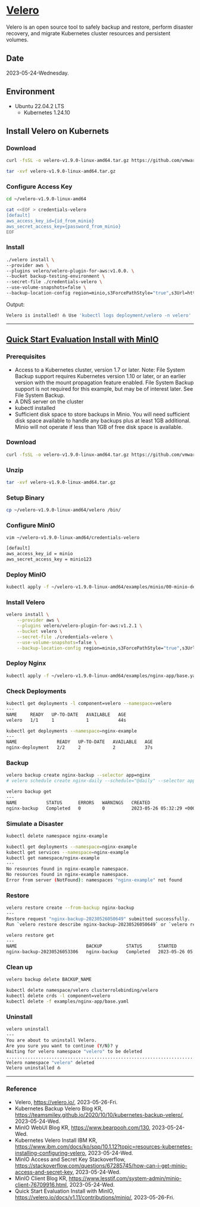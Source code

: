 # [Velero](https://velero.io/)

Velero is an open source tool to safely backup and restore, perform disaster recovery, and migrate Kubernetes cluster resources and persistent volumes.

## Date

2023-05-24-Wednesday.

## Environment

- Ubuntu 22.04.2 LTS
  - Kubernetes 1.24.10

## Install Velero on Kubernets

### Download

```Bash
curl -fsSL -o velero-v1.9.0-linux-amd64.tar.gz https://github.com/vmware-tanzu/velero/releases/download/v1.9.0/velero-v1.9.0-linux-amd64.tar.gz
```

```Bash
tar -xvf velero-v1.9.0-linux-amd64.tar.gz
```

### Configure Access Key

```Bash
cd ~/velero-v1.9.0-linux-amd64
```

```Bash
cat <<EOF > credentials-velero
[default]
aws_access_key_id={id_from_minio}
aws_secret_access_key={password_from_minio}
EOF
```

### Install

```Bash
./velero install \
--provider aws \
--plugins velero/velero-plugin-for-aws:v1.0.0. \
--bucket backup-testing-environment \
--secret-file ./credentials-velero \
--use-volume-snapshots=false \
--backup-location-config region=minio,s3ForcePathStyle="true",s3Url=http://{ip_address}:9000
```

Output:

```Bash
Velero is installed! ⛵ Use 'kubectl logs deployment/velero -n velero' to view the status.
```

---

## [Quick Start Evaluation Install with MinIO](https://velero.io/docs/v1.11/contributions/minio/)

### Prerequisites

- Access to a Kubernetes cluster, version 1.7 or later. Note: File System Backup support requires Kubernetes version 1.10 or later, or an earlier version with the mount propagation feature enabled. File System Backup support is not required for this example, but may be of interest later. See File System Backup.
- A DNS server on the cluster
- kubectl installed
- Sufficient disk space to store backups in Minio. You will need sufficient disk space available to handle any backups plus at least 1GB additional. Minio will not operate if less than 1GB of free disk space is available.

### Download

```Bash
curl -fsSL -o velero-v1.9.0-linux-amd64.tar.gz https://github.com/vmware-tanzu/velero/releases/download/v1.9.0/velero-v1.9.0-linux-amd64.tar.gz
```

### Unzip

```Bash
tar -xvf velero-v1.9.0-linux-amd64.tar.gz
```

### Setup Binary

```Bash
cp ~/velero-v1.9.0-linux-amd64/velero /bin/
```

### Configure MinIO

`vim ~/velero-v1.9.0-linux-amd64/credentials-velero`

```Bash
[default]
aws_access_key_id = minio
aws_secret_access_key = minio123
```

### Deploy MinIO

```Bash
kubectl apply -f ~/velero-v1.9.0-linux-amd64/examples/minio/00-minio-deployment.yaml
```

### Install Velero

```Bash
velero install \
    --provider aws \
    --plugins velero/velero-plugin-for-aws:v1.2.1 \
    --bucket velero \
    --secret-file ./credentials-velero \
    --use-volume-snapshots=false \
    --backup-location-config region=minio,s3ForcePathStyle="true",s3Url=http://minio.velero.svc:9000
```

### Deploy Nginx

```Bash
kubectl apply -f ~/velero-v1.9.0-linux-amd64/examples/nginx-app/base.yaml
```

### Check Deployments

```Bash
kubectl get deployments -l component=velero --namespace=velero
---
NAME     READY   UP-TO-DATE   AVAILABLE   AGE
velero   1/1     1            1           44s
```

```Bash
kubectl get deployments --namespace=nginx-example
---
NAME               READY   UP-TO-DATE   AVAILABLE   AGE
nginx-deployment   2/2     2            2           37s
```

### Backup

```Bash
velero backup create nginx-backup --selector app=nginx
# velero schedule create nginx-daily --schedule="@daily" --selector app=nginx
```

```Bash
velero backup get
---
NAME           STATUS      ERRORS   WARNINGS   CREATED                         EXPIRES   STORAGE LOCATION   SELECTOR
nginx-backup   Completed   0        0          2023-05-26 05:32:29 +0000 UTC   29d       default            app=nginx
```

### Simulate a Disaster

```Bash
kubectl delete namespace nginx-example
```

```Bash
kubectl get deployments --namespace=nginx-example
kubectl get services --namespace=nginx-example
kubectl get namespace/nginx-example
---
No resources found in nginx-example namespace.
No resources found in nginx-example namespace.
Error from server (NotFound): namespaces "nginx-example" not found
```

### Restore

```Bash
velero restore create --from-backup nginx-backup
---
Restore request "nginx-backup-20230526050649" submitted successfully.
Run `velero restore describe nginx-backup-20230526050649` or `velero restore logs nginx-backup-20230526050649` for more details.
```

```Bash
velero restore get
---
NAME                          BACKUP         STATUS      STARTED                         COMPLETED                       ERRORS   WARNINGS   CREATED                         SELECTOR
nginx-backup-20230526053306   nginx-backup   Completed   2023-05-26 05:33:06 +0000 UTC   2023-05-26 05:33:07 +0000 UTC   0        0          2023-05-26 05:33:06 +0000 UTC   <none>
```

### Clean up

```Bash
velero backup delete BACKUP_NAME
```

```Bash
kubectl delete namespace/velero clusterrolebinding/velero
kubectl delete crds -l component=velero
kubectl delete -f examples/nginx-app/base.yaml
```

### Uninstall

```Bash
velero uninstall
---
You are about to uninstall Velero.
Are you sure you want to continue (Y/N)? y
Waiting for velero namespace "velero" to be deleted
..........................................................................
Velero namespace "velero" deleted
Velero uninstalled ⛵
```

---

### Reference
- Velero, https://velero.io/, 2023-05-26-Fri.
- Kubernetes Backup Velero Blog KR, https://teamsmiley.github.io/2020/10/10/kubernetes-backup-velero/, 2023-05-24-Wed.
- MinIO WebUI Blog KR, https://www.bearpooh.com/130, 2023-05-24-Wed.
- Kubernetes Velero Install IBM KR, https://www.ibm.com/docs/ko/spp/10.1.12?topic=resources-kubernetes-installing-configuring-velero, 2023-05-24-Wed.
- MinIO Access and Secret Key Stackoverflow, https://stackoverflow.com/questions/67285745/how-can-i-get-minio-access-and-secret-key, 2023-05-24-Wed.
- MinIO Client Blog KR, https://www.lesstif.com/system-admin/minio-client-76709916.html, 2023-05-24-Wed.
- Quick Start Evaluation Install with MinIO, https://velero.io/docs/v1.11/contributions/minio/, 2023-05-26-Fri.
